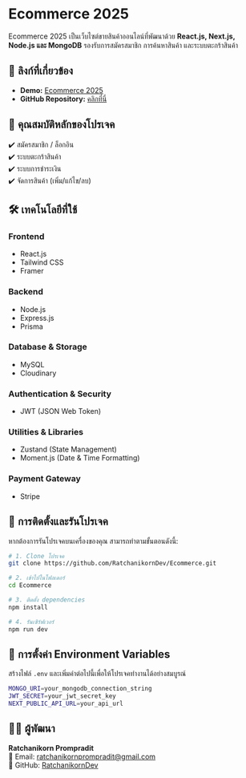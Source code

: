 # Ecommerce 2025

Ecommerce 2025 เป็นเว็บไซต์ขายสินค้าออนไลน์ที่พัฒนาด้วย **React.js, Next.js, Node.js และ MongoDB** รองรับการสมัครสมาชิก การค้นหาสินค้า และระบบตะกร้าสินค้า

## 🔗 ลิงก์ที่เกี่ยวข้อง
- **Demo:** [Ecommerce 2025](https://ecommerce2025-web.vercel.app)
- **GitHub Repository:** [คลิกที่นี่](https://github.com/RatchanikornDev/Ecommerce)

## 🎯 คุณสมบัติหลักของโปรเจค
✔️ สมัครสมาชิก / ล็อกอิน  
✔️ ระบบตะกร้าสินค้า  
✔️ ระบบการชำระเงิน  
✔️ จัดการสินค้า (เพิ่ม/แก้ไข/ลบ)  

## 🛠 เทคโนโลยีที่ใช้
### **Frontend**
- React.js
- Tailwind CSS
- Framer

### **Backend**
- Node.js
- Express.js
- Prisma

### **Database & Storage**
- MySQL
- Cloudinary

### **Authentication & Security**
- JWT (JSON Web Token)

### **Utilities & Libraries**
- Zustand (State Management)
- Moment.js (Date & Time Formatting)

### **Payment Gateway**
- Stripe

## 🚀 การติดตั้งและรันโปรเจค
หากต้องการรันโปรเจคบนเครื่องของคุณ สามารถทำตามขั้นตอนดังนี้:

```sh
# 1. Clone โปรเจค
git clone https://github.com/RatchanikornDev/Ecommerce.git

# 2. เข้าไปในโฟลเดอร์
cd Ecommerce

# 3. ติดตั้ง dependencies
npm install

# 4. รันเซิร์ฟเวอร์
npm run dev
```

## 🔧 การตั้งค่า Environment Variables
สร้างไฟล์ `.env` และเพิ่มค่าต่อไปนี้เพื่อให้โปรเจคทำงานได้อย่างสมบูรณ์

```sh
MONGO_URI=your_mongodb_connection_string
JWT_SECRET=your_jwt_secret_key
NEXT_PUBLIC_API_URL=your_api_url
```

## 👨‍💻 ผู้พัฒนา
**Ratchanikorn Prompradit**  
📧 Email: ratchanikornprompradit@gmail.com  
🐙 GitHub: [RatchanikornDev](https://github.com/RatchanikornDev)  
